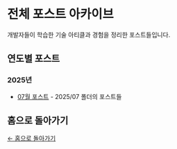 # 전체 포스트 아카이브

개발자들이 학습한 기술 아티클과 경험을 정리한 포스트들입니다.

## 연도별 포스트

### 2025년
- [07월 포스트](./2025/07/) - 2025/07 폴더의 포스트들

## 홈으로 돌아가기

[← 홈으로 돌아가기](../../)
